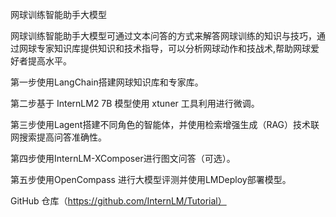 网球训练智能助手大模型

网球训练智能助手大模型可通过文本问答的方式来解答网球训练的知识与技巧，通过网球专家知识库提供知识和技术指导，可以分析网球动作和技战术,帮助网球爱好者提高水平。

第一步使用LangChain搭建网球知识库和专家库。

第二步基于 InternLM2 7B 模型使用 xtuner 工具利用进行微调。

第三步使用Lagent搭建不同角色的智能体，并使用检索增强生成（RAG）技术联网搜索提高问答准确性。

第四步使用InternLM-XComposer进行图文问答（可选）。

第五步使用OpenCompass 进行大模型评测并使用LMDeploy部署模型。


GitHub 仓库（https://github.com/InternLM/Tutorial）
